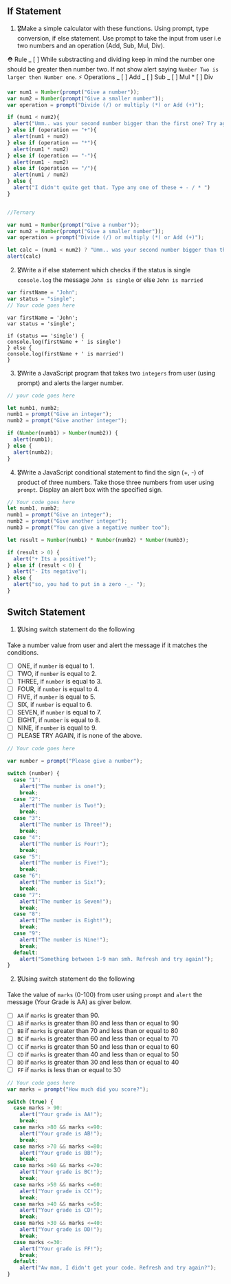 ## If Statement

1.  🎖Make a simple calculator with these functions. Using prompt, type conversion, if else statement. Use prompt to take the input from user i.e two numbers and an operation (Add, Sub, Mul, Div).

⛑ Rule
_ [ ] While substracting and dividing keep in mind the number one should be greater then number two. If not show alert saying `Number Two is larger then Number one`.
⚡️ Operations
_ [ ] Add
_ [ ] Sub
_ [ ] Mul \* [ ] Div

```js
var num1 = Number(prompt("Give a number"));
var num2 = Number(prompt("Give a smaller number"));
var operation = prompt("Divide (/) or multiply (*) or Add (+)");

if (num1 < num2){
  alert("Umm.. was your second number bigger than the first one? Try again.")
} else if (operation == "+"){
  alert(num1 + num2)
} else if (operation == "*"){
  alert(num1 * num2)
} else if (operation == "-"){
  alert(num1 - num2)
} else if (operation == "/"){
  alert(num1 / num2)
} else {
  alert("I didn't quite get that. Type any one of these + - / * ")
}


//Ternary

var num1 = Number(prompt("Give a number"));
var num2 = Number(prompt("Give a smaller number"));
var operation = prompt("Divide (/) or multiply (*) or Add (+)");

let calc = (num1 < num2) ? "Umm.. was your second number bigger than the first one? Try again." : (operation == "+") ?   (num1 + num2) : (operation == "-") ? (num1 - num2) : (operation == "*") ? (num1 * num2) : (operation == "/") ? (num1 / num2) : "I didn't quite get that. Type any one of these + - / * "; 
alert(calc)

```
2. 🎖Write a if else statement which checks if the status is single `console.log` the message `John is single` or else `John is married`

```js
var firstName = "John";
var status = "single";
// Your code goes here
```

    var firstName = 'John';
    var status = 'single';

    if (status == 'single') {
    console.log(firstName + ' is single')
    } else {
    console.log(firstName + ' is married')
    }

3. 🎖Write a JavaScript program that takes two `integers` from user (using prompt) and alerts the larger number.

```js
// your code goes here

let numb1, numb2;
numb1 = prompt("Give an integer");
numb2 = prompt("Give another integer");

if (Number(numb1) > Number(numb2)) {
  alert(numb1);
} else {
  alert(numb2);
}
```

4. 🎖Write a JavaScript conditional statement to find the sign (+, -) of product of three numbers. Take those three numbers from user using `prompt`. Display an alert box with the specified sign.

```js
// Your code goes here
let numb1, numb2;
numb1 = prompt("Give an integer");
numb2 = prompt("Give another integer");
numb3 = prompt("You can give a negative number too");

let result = Number(numb1) * Number(numb2) * Number(numb3);

if (result > 0) {
  alert("+ Its a positive!");
} else if (result < 0) {
  alert("- Its negative");
} else {
  alert("so, you had to put in a zero -_- ");
}
```

## Switch Statement

1. 🎖Using switch statement do the following

Take a number value from user and alert the message if it matches the conditions.

- [ ] ONE, if `number` is equal to 1.
- [ ] TWO, if `number` is equal to 2.
- [ ] THREE, if `number` is equal to 3.
- [ ] FOUR, if `number` is equal to 4.
- [ ] FIVE, if `number` is equal to 5.
- [ ] SIX, if `number` is equal to 6.
- [ ] SEVEN, if `number` is equal to 7.
- [ ] EIGHT, if `number` is equal to 8.
- [ ] NINE, if `number` is equal to 9.
- [ ] PLEASE TRY AGAIN, if is none of the above.

```js
// Your code goes here

var number = prompt("Please give a number");

switch (number) {
  case "1":
    alert("The number is one!");
    break;
  case "2":
    alert("The number is Two!");
    break;
  case "3":
    alert("The number is Three!");
    break;
  case "4":
    alert("The number is Four!");
    break;
  case "5":
    alert("The number is Five!");
    break;
  case "6":
    alert("The number is Six!");
    break;
  case "7":
    alert("The number is Seven!");
    break;
  case "8":
    alert("The number is Eight!");
    break;
  case "9":
    alert("The number is Nine!");
    break;
  default:
    alert("Something between 1-9 man smh. Refresh and try again!");
}
```

2. 🎖Using switch statement do the following

Take the value of `marks` (0-100) from user using `prompt` and `alert` the message (Your Grade is AA) as giver below.

- [ ] `AA` if `marks` is greater than 90.
- [ ] `AB` if `marks` is greater than 80 and less than or equal to 90
- [ ] `BB` if `marks` is greater than 70 and less than or equal to 80
- [ ] `BC` if `marks` is greater than 60 and less than or equal to 70
- [ ] `CC` if `marks` is greater than 50 and less than or equal to 60
- [ ] `CD` if `marks` is greater than 40 and less than or equal to 50
- [ ] `DD` if `marks` is greater than 30 and less than or equal to 40
- [ ] `FF` if `marks` is less than or equal to 30

```js
// Your code goes here
var marks = prompt("How much did you score?");

switch (true) {
  case marks > 90:
    alert("Your grade is AA!");
    break;
  case marks >80 && marks <=90:
    alert("Your grade is AB!");
    break;
  case marks >70 && marks <=80:
    alert("Your grade is BB!");
    break;
  case marks >60 && marks <=70:
    alert("Your grade is BC!");
    break;
  case marks >50 && marks <=60:
    alert("Your grade is CC!");
    break;
  case marks >40 && marks <=50:
    alert("Your grade is CD!");
    break;
  case marks >30 && marks <=40:
    alert("Your grade is DD!");
    break;
  case marks <=30:
    alert("Your grade is FF!");
    break;
  default:
    alert("Aw man, I didn't get your code. Refresh and try again?");
}
```
